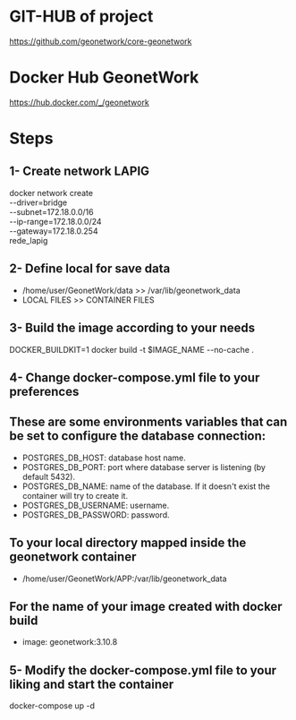 # GIT-HUB of project

https://github.com/geonetwork/core-geonetwork

# Docker Hub GeonetWork

https://hub.docker.com/_/geonetwork
# Steps

## 1- Create network LAPIG

  docker network create \
    --driver=bridge \
    --subnet=172.18.0.0/16 \
    --ip-range=172.18.0.0/24 \
    --gateway=172.18.0.254 \
    rede_lapig

## 2- Define local for save data

*  /home/user/GeonetWork/data >> /var/lib/geonetwork_data
*  LOCAL FILES		>>  CONTAINER FILES

## 3- Build the image according to your needs

DOCKER_BUILDKIT=1 docker build -t $IMAGE_NAME --no-cache .

## 4- Change docker-compose.yml file to your preferences


## These are some environments variables that can be set to configure the database connection:

* POSTGRES_DB_HOST: database host name.
* POSTGRES_DB_PORT: port where database server is listening (by default 5432).
* POSTGRES_DB_NAME: name of the database. If it doesn't exist the container will try to create it.
* POSTGRES_DB_USERNAME: username.
* POSTGRES_DB_PASSWORD: password.

## To your local directory mapped inside the geonetwork container

* /home/user/GeonetWork/APP:/var/lib/geonetwork_data  

## For the name of your image created with docker build

* image: geonetwork:3.10.8    

## 5- Modify the docker-compose.yml file to your liking and start the container

docker-compose up -d
